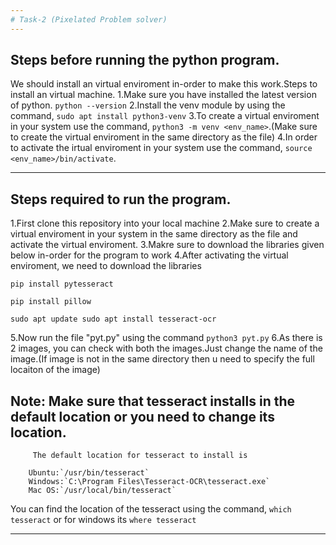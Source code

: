 ```yaml
---
# Task-2 (Pixelated Problem solver)
---
```


## Steps before running the python program.

We should install an virtual enviroment in-order to make this work.Steps to install an virtual machine.
1.Make sure you have installed the latest version of python.
`python --version`
2.Install the venv module by using the command, `sudo apt install python3-venv`
3.To create a virtual enviroment in your system use the command, `python3 -m venv <env_name>`.(Make sure to create the virtual enviroment in the same directory as the file)
4.In order to activate the irtual enviroment in your system use the command, `source <env_name>/bin/activate`.

---

## Steps required to run the program.

1.First clone this repository into your local machine
2.Make sure to create a virtual enviroment in your system in the same directory as the file and activate the virtual enviroment.
3.Makre sure to download the libraries given below in-order for the program to work
4.After activating the virtual enviroment, we need to download the libraries

`pip install pytesseract`

`pip install pillow`

`sudo apt update
sudo apt install tesseract-ocr`

5.Now run the file "pyt.py" using the command `python3 pyt.py`
6.As there is 2 images, you can check with both the images.Just change the name of the image.(If image is not in the same directory then u need to specify the full locaiton of the image)

## Note: Make sure that tesseract installs in the default location or you need to change its location.
         The default location for tesseract to install is

        Ubuntu:`/usr/bin/tesseract`
        Windows:`C:\Program Files\Tesseract-OCR\tesseract.exe`
        Mac OS:`/usr/local/bin/tesseract`

You can find the location of the tesseract using the command, `which tesseract` or for windows its `where tesseract`

---
